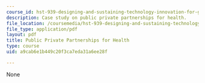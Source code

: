 ```yaml
---
course_id: hst-939-designing-and-sustaining-technology-innovation-for-global-health-practice-spring-2008
description: Case study on public private partnerships for health.
file_location: /coursemedia/hst-939-designing-and-sustaining-technology-innovation-for-global-health-practice-spring-2008/a9cab6e1b449c20f3ca7eda31a6ee28f_publicprivate.pdf
file_type: application/pdf
layout: pdf
title: Public Private Partnerships for Health
type: course
uid: a9cab6e1b449c20f3ca7eda31a6ee28f

---
```

None